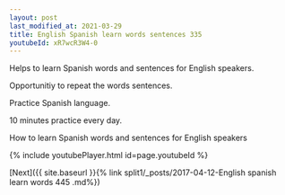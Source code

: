 ```yaml
---
layout: post
last_modified_at: 2021-03-29
title: English Spanish learn words sentences 335 
youtubeId: xR7wcR3W4-0
---
```

 
 
Helps to learn Spanish words and sentences for English speakers.

Opportunitiy to repeat the words sentences. 

Practice Spanish language. 
 
10 minutes practice every day. 
 
How to learn Spanish words and sentences for English speakers 
 
{% include youtubePlayer.html id=page.youtubeId %}
 
 
[Next]({{ site.baseurl }}{% link  split1/_posts/2017-04-12-English spanish learn words 445 .md%})
 
